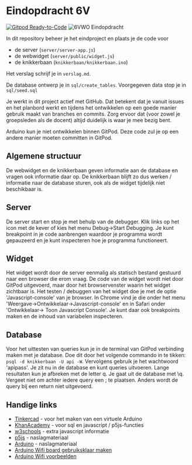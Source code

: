 # Eindopdracht 6V

[![Gitpod Ready-to-Code](https://img.shields.io/badge/Gitpod-ready--to--code-blue?logo=gitpod)](https://gitpod.io/#https://github.com/Notalifeform/gitpodnode)
![6VWO Eindopdracht](https://img.shields.io/badge/6VWO-Eindopdracht-red)

In dit repository beheer je het eindproject en plaats je de code voor
- de server (`server/server-app.js`)
- de webwidget (`server/public/widget.js`)
- de knikkerbaan (`knikkerbaan/knikkerbaan.ino`)


Het verslag schrijf je in `verslag.md`.

De database ontwerp je in `sql/create_tables`. Voorgegeven data stop je in `sql/seed.sql`

Je werkt in dit project actief met GitHub. Dat betekent dat je vanuit issues en het planbord werkt en tijdens het ontwikkelen op een goede manier gebruik maakt van branches en commits.
Zorg ervoor dat (voor zowel je groepsleden als de docent) altijd duidelijk is waar je mee bezig bent.

Arduino kun je niet ontwikkelen binnen GitPod. Deze code zul je op een andere manier moeten committen in GitPod.

## Algemene structuur
De webwidget en de knikkerbaan geven informatie aan de database en vragen ook informatie daar op.
De knikkerbaan blijft zo dus werken / informatie naar de database sturen, ook als de widget tijdelijk niet beschikbaar is. 

## Server
De server start en stop je met behulp van de debugger. Klik links op het icon met de kever of kies het menu Debug->Start Debugging. Je kunt breakpoint in je code aanbrengen
waardoor je programma wordt gepauzeerd en je kunt inspecteren hoe je programma functioneert.

## Widget
Het widget wordt door de server eenmalig als statisch bestand gestuurd naar een browser die erom vraag. De code van de widget wordt niet door GitPod uitgevoerd, maar door het browservenster
waarin het widget zichtbaar is. Het testen / debuggen van het widget doe je met de optie 'Javascript-console' van je browser. In Chrome vind je die onder het menu 'Weergave->Ontwikkelaar->Javascript-console'
en in Safari onder 'Ontwikkelaar-> Toon Javascript Console'. Je kunt daar ook breakpoints maken en de inhoud van variabelen inspecteren.

## Database
Voor het uittesten van queries kun je in de terminal van GitPod verbinding maken met je database. Doe dit door het volgende commando in te tikken:
`psql -d knikkerbaan -U api -W`. Vervolgens gebruik je het wachtwoord 'apipass'. Je zit nu in de database en kunt queries uitvoeren. Lange resultaten
kun je afbreken met de letter q. Je gaat uit de database met \q. Vergeet niet om achter iedere query een ; te plaatsen. Anders wordt de query bij een
return niet uitgevoerd.

## Handige links
* [Tinkercad](https://tinkercad.io) - voor het maken van een virtuele Arduino
* [KhanAcademy](https://khanacademy.org) - voor sql en javascript / p5js-functies
* [w3schools](https://w3shools.com) - extra javascript informatie
* [p5js](https://p5js.org/reference) - naslagmateriaal
* [Arduino](https://www.arduino.cc/reference) - naslagmateriaal
* [Arduino Wifi board gebruiksklaar maken](https://www.arduino.cc/en/Guide/ArduinoUnoWiFiRev2)
* [Arduino Wifi voorbeelden](https://www.arduino.cc/en/Reference/WiFiNINA)